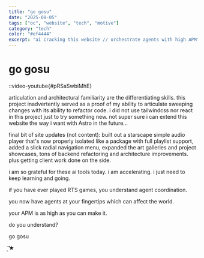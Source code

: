 ```yaml
---
title: "go gosu"
date: "2025-08-05"
tags: ["oc", "website", "tech", "motive"]
category: "tech"
color: "#ef4444"
excerpt: "ai cracking this website // orchestrate agents with high APM"
---
```


# go gosu

::video-youtube{#pRSaSwbiMhE}

articulation and architectural familiarity are the differentiating skills. this project inadvertently served as a proof of my ability to articulate sweeping changes with its ability to refactor code. i did not use tailwindcss nor react in this project just to try something new. not super sure i can extend this website the way i want with Astro in the future...

final bit of site updates (not content): built out a starscape simple audio player that's now properly isolated like a package with full playlist support, added a slick radial navigation menu, expanded the art galleries and project showcases, tons of backend refactoring and architecture improvements. plus getting client work done on the side.

i am so grateful for these ai tools today. i am accelerating. i just need to keep learning and going.

if you have ever played RTS games, you understand agent coordination.

you now have agents at your fingertips which can affect the world.

your APM is as high as you can make it.

do you understand?

go gosu

͙͘͡★
